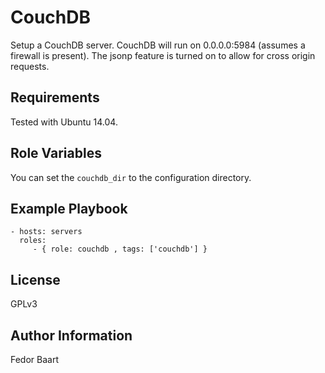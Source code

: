 CouchDB
========

Setup a CouchDB server. CouchDB will run on 0.0.0.0:5984 (assumes a firewall is present).
The jsonp feature is turned on to allow for cross origin requests.

Requirements
------------

Tested with Ubuntu 14.04.

Role Variables
--------------

You can set the `couchdb_dir` to the configuration directory.

Example Playbook
-------------------------

    - hosts: servers
      roles:
         - { role: couchdb , tags: ['couchdb'] }

License
-------

GPLv3

Author Information
------------------

Fedor Baart
